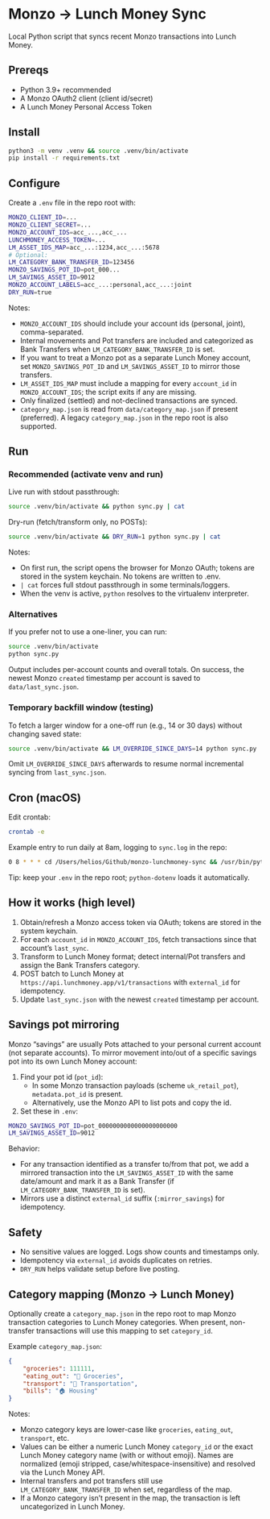 # Monzo → Lunch Money Sync

Local Python script that syncs recent Monzo transactions into Lunch Money.

## Prereqs

- Python 3.9+ recommended
- A Monzo OAuth2 client (client id/secret)
- A Lunch Money Personal Access Token

## Install

```bash
python3 -m venv .venv && source .venv/bin/activate
pip install -r requirements.txt
```

## Configure

Create a `.env` file in the repo root with:

```bash
MONZO_CLIENT_ID=...
MONZO_CLIENT_SECRET=...
MONZO_ACCOUNT_IDS=acc_...,acc_...
LUNCHMONEY_ACCESS_TOKEN=...
LM_ASSET_IDS_MAP=acc_...:1234,acc_...:5678
# Optional:
LM_CATEGORY_BANK_TRANSFER_ID=123456
MONZO_SAVINGS_POT_ID=pot_000...
LM_SAVINGS_ASSET_ID=9012
MONZO_ACCOUNT_LABELS=acc_...:personal,acc_...:joint
DRY_RUN=true
```

Notes:

- `MONZO_ACCOUNT_IDS` should include your account ids (personal, joint), comma-separated.
- Internal movements and Pot transfers are included and categorized as Bank Transfers when `LM_CATEGORY_BANK_TRANSFER_ID` is set.
- If you want to treat a Monzo pot as a separate Lunch Money account, set `MONZO_SAVINGS_POT_ID` and `LM_SAVINGS_ASSET_ID` to mirror those transfers.
- `LM_ASSET_IDS_MAP` must include a mapping for every `account_id` in `MONZO_ACCOUNT_IDS`; the script exits if any are missing.
- Only finalized (settled) and not-declined transactions are synced.
- `category_map.json` is read from `data/category_map.json` if present (preferred). A legacy `category_map.json` in the repo root is also supported.

## Run

### Recommended (activate venv and run)

Live run with stdout passthrough:

```bash
source .venv/bin/activate && python sync.py | cat
```

Dry-run (fetch/transform only, no POSTs):

```bash
source .venv/bin/activate && DRY_RUN=1 python sync.py | cat
```

Notes:

- On first run, the script opens the browser for Monzo OAuth; tokens are stored in the system keychain. No tokens are written to .env.
- `| cat` forces full stdout passthrough in some terminals/loggers.
- When the venv is active, `python` resolves to the virtualenv interpreter.

### Alternatives

If you prefer not to use a one-liner, you can run:

```bash
source .venv/bin/activate
python sync.py
```

Output includes per-account counts and overall totals. On success, the newest Monzo `created` timestamp per account is saved to `data/last_sync.json`.

### Temporary backfill window (testing)

To fetch a larger window for a one-off run (e.g., 14 or 30 days) without changing saved state:

```bash
source .venv/bin/activate && LM_OVERRIDE_SINCE_DAYS=14 python sync.py | cat
```

Omit `LM_OVERRIDE_SINCE_DAYS` afterwards to resume normal incremental syncing from `last_sync.json`.

## Cron (macOS)

Edit crontab:

```bash
crontab -e
```

Example entry to run daily at 8am, logging to `sync.log` in the repo:

```bash
0 8 * * * cd /Users/helios/Github/monzo-lunchmoney-sync && /usr/bin/python3 sync.py >> sync.log 2>&1
```

Tip: keep your `.env` in the repo root; `python-dotenv` loads it automatically.

## How it works (high level)

1. Obtain/refresh a Monzo access token via OAuth; tokens are stored in the system keychain.
2. For each `account_id` in `MONZO_ACCOUNT_IDS`, fetch transactions since that account’s `last_sync`.
3. Transform to Lunch Money format; detect internal/Pot transfers and assign the Bank Transfers category.
4. POST batch to Lunch Money at `https://api.lunchmoney.app/v1/transactions` with `external_id` for idempotency.
5. Update `last_sync.json` with the newest `created` timestamp per account.

## Savings pot mirroring

Monzo “savings” are usually Pots attached to your personal current account (not separate accounts). To mirror movement into/out of a specific savings pot into its own Lunch Money account:

1. Find your pot id (`pot_id`):
   - In some Monzo transaction payloads (scheme `uk_retail_pot`), `metadata.pot_id` is present.
   - Alternatively, use the Monzo API to list pots and copy the id.
2. Set these in `.env`:

```bash
MONZO_SAVINGS_POT_ID=pot_0000000000000000000000
LM_SAVINGS_ASSET_ID=9012
```

Behavior:

- For any transaction identified as a transfer to/from that pot, we add a mirrored transaction into the `LM_SAVINGS_ASSET_ID` with the same date/amount and mark it as a Bank Transfer (if `LM_CATEGORY_BANK_TRANSFER_ID` is set).
- Mirrors use a distinct `external_id` suffix (`:mirror_savings`) for idempotency.

## Safety

- No sensitive values are logged. Logs show counts and timestamps only.
- Idempotency via `external_id` avoids duplicates on retries.
- `DRY_RUN` helps validate setup before live posting.

## Category mapping (Monzo → Lunch Money)

Optionally create a `category_map.json` in the repo root to map Monzo transaction categories to Lunch Money categories. When present, non-transfer transactions will use this mapping to set `category_id`.

Example `category_map.json`:

```json
{
	"groceries": 111111,
	"eating_out": "🥬 Groceries",
	"transport": "🚗 Transportation",
	"bills": "🏠 Housing"
}
```

Notes:

- Monzo category keys are lower-case like `groceries`, `eating_out`, `transport`, etc.
- Values can be either a numeric Lunch Money `category_id` or the exact Lunch Money category name (with or without emoji). Names are normalized (emoji stripped, case/whitespace-insensitive) and resolved via the Lunch Money API.
- Internal transfers and pot transfers still use `LM_CATEGORY_BANK_TRANSFER_ID` when set, regardless of the map.
- If a Monzo category isn’t present in the map, the transaction is left uncategorized in Lunch Money.
